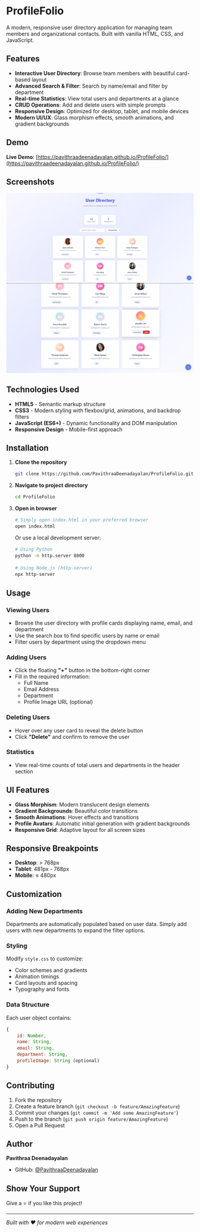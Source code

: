 # ProfileFolio

A modern, responsive user directory application for managing team members and organizational contacts. Built with vanilla HTML, CSS, and JavaScript.

## Features

- **Interactive User Directory**: Browse team members with beautiful card-based layout
- **Advanced Search & Filter**: Search by name/email and filter by department
- **Real-time Statistics**: View total users and departments at a glance
- **CRUD Operations**: Add and delete users with simple prompts
- **Responsive Design**: Optimized for desktop, tablet, and mobile devices
- **Modern UI/UX**: Glass morphism effects, smooth animations, and gradient backgrounds

## Demo

**Live Demo**: [https://pavithraadeenadayalan.github.io/ProfileFolio/](https://pavithraadeenadayalan.github.io/ProfileFolio/)

## Screenshots

![ProfileFolio Interface](https://github.com/PavithraaDeenadayalan/ProfileFolio/blob/main/ProfileFolio.png)
![ProfileFolio Interface](https://github.com/PavithraaDeenadayalan/ProfileFolio/blob/main/ProfileFolio2.png)

## Technologies Used

- **HTML5** - Semantic markup structure
- **CSS3** - Modern styling with flexbox/grid, animations, and backdrop filters
- **JavaScript (ES6+)** - Dynamic functionality and DOM manipulation
- **Responsive Design** - Mobile-first approach

## Installation

1. **Clone the repository**
   ```bash
   git clone https://github.com/PavithraaDeenadayalan/ProfileFolio.git
   ```

2. **Navigate to project directory**
   ```bash
   cd ProfileFolio
   ```

3. **Open in browser**
   ```bash
   # Simply open index.html in your preferred browser
   open index.html
   ```
   Or use a local development server:
   ```bash
   # Using Python
   python -m http.server 8000
   
   # Using Node.js (http-server)
   npx http-server
   ```

## Usage

### Viewing Users
- Browse the user directory with profile cards displaying name, email, and department
- Use the search box to find specific users by name or email
- Filter users by department using the dropdown menu

### Adding Users
- Click the floating **"+"** button in the bottom-right corner
- Fill in the required information:
  - Full Name
  - Email Address
  - Department
  - Profile Image URL (optional)

### Deleting Users
- Hover over any user card to reveal the delete button
- Click **"Delete"** and confirm to remove the user

### Statistics
- View real-time counts of total users and departments in the header section

## UI Features

- **Glass Morphism**: Modern translucent design elements
- **Gradient Backgrounds**: Beautiful color transitions
- **Smooth Animations**: Hover effects and transitions
- **Profile Avatars**: Automatic initial generation with gradient backgrounds
- **Responsive Grid**: Adaptive layout for all screen sizes

## Responsive Breakpoints

- **Desktop**: > 768px
- **Tablet**: 481px - 768px  
- **Mobile**: ≤ 480px

## Customization

### Adding New Departments
Departments are automatically populated based on user data. Simply add users with new departments to expand the filter options.

### Styling
Modify `style.css` to customize:
- Color schemes and gradients
- Animation timings
- Card layouts and spacing
- Typography and fonts

### Data Structure
Each user object contains:
```javascript
{
    id: Number,
    name: String,
    email: String,
    department: String,
    profileImage: String (optional)
}
```

## Contributing

1. Fork the repository
2. Create a feature branch (`git checkout -b feature/AmazingFeature`)
3. Commit your changes (`git commit -m 'Add some AmazingFeature'`)
4. Push to the branch (`git push origin feature/AmazingFeature`)
5. Open a Pull Request

## Author

**Pavithraa Deenadayalan**
- GitHub: [@PavithraaDeenadayalan](https://github.com/PavithraaDeenadayalan)

## Show Your Support

Give a ⭐️ if you like this project!

---

*Built with ❤️ for modern web experiences*

